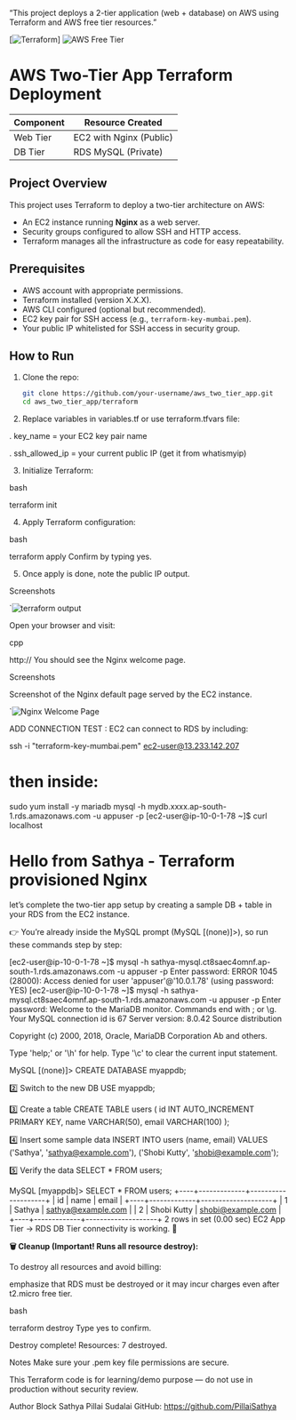 “This project deploys a 2-tier application (web + database) on AWS using Terraform and AWS free tier resources.”

[![Terraform](https://img.shields.io/badge/Terraform-0.13-blue)] ![AWS Free Tier](https://img.shields.io/badge/AWS-Free%20Tier-orange)

# AWS Two-Tier App Terraform Deployment

| Component | Resource Created        |
| --------- | ----------------------- |
| Web Tier  | EC2 with Nginx (Public) |
| DB Tier   | RDS MySQL (Private)     |

## Project Overview
This project uses Terraform to deploy a two-tier architecture on AWS:
- An EC2 instance running **Nginx** as a web server.
- Security groups configured to allow SSH and HTTP access.
- Terraform manages all the infrastructure as code for easy repeatability.

## Prerequisites
- AWS account with appropriate permissions.
- Terraform installed (version X.X.X).
- AWS CLI configured (optional but recommended).
- EC2 key pair for SSH access (e.g., `terraform-key-mumbai.pem`).
- Your public IP whitelisted for SSH access in security group.

## How to Run

1. Clone the repo:
   ```bash
   git clone https://github.com/your-username/aws_two_tier_app.git
   cd aws_two_tier_app/terraform

2. Replace variables in variables.tf or use terraform.tfvars file:

. key_name = your EC2 key pair name

. ssh_allowed_ip = your current public IP (get it from whatismyip)

3. Initialize Terraform:

bash

terraform init

4. Apply Terraform configuration:

bash

terraform apply
Confirm by typing yes.

5. Once apply is done, note the public IP output.

Screenshots

`![terraform output](./terraform/terraform_output.png)

Open your browser and visit:

cpp

http://<your-ec2-public-ip>
You should see the Nginx welcome page.

Screenshots

Screenshot of the Nginx default page served by the EC2 instance.

`![Nginx Welcome Page](./terraform/nginx-welcome.png)

ADD CONNECTION TEST : EC2 can connect to RDS by including:

ssh -i "terraform-key-mumbai.pem" ec2-user@13.233.142.207
# then inside:
sudo yum install -y mariadb
mysql -h mydb.xxxx.ap-south-1.rds.amazonaws.com -u appuser -p
[ec2-user@ip-10-0-1-78 ~]$ curl localhost
<h1>Hello from Sathya - Terraform provisioned Nginx</h1>

let’s complete the two-tier app setup by creating a sample DB + table in your RDS from the EC2 instance.

👉 You’re already inside the MySQL prompt (MySQL [(none)]>), so run these commands step by step:

[ec2-user@ip-10-0-1-78 ~]$ mysql -h sathya-mysql.ct8saec4omnf.ap-south-1.rds.amazonaws.com -u appuser -p
Enter password:
ERROR 1045 (28000): Access denied for user 'appuser'@'10.0.1.78' (using password: YES)
[ec2-user@ip-10-0-1-78 ~]$ mysql -h sathya-mysql.ct8saec4omnf.ap-south-1.rds.amazonaws.com -u appuser -p
Enter password:
Welcome to the MariaDB monitor.  Commands end with ; or \g.
Your MySQL connection id is 67
Server version: 8.0.42 Source distribution

Copyright (c) 2000, 2018, Oracle, MariaDB Corporation Ab and others.

Type 'help;' or '\h' for help. Type '\c' to clear the current input statement.

MySQL [(none)]> CREATE DATABASE myappdb;

2️⃣ Switch to the new DB
USE myappdb;

3️⃣ Create a table
CREATE TABLE users (
    id INT AUTO_INCREMENT PRIMARY KEY,
    name VARCHAR(50),
    email VARCHAR(100)
);

4️⃣ Insert some sample data
INSERT INTO users (name, email) VALUES 
('Sathya', 'sathya@example.com'),
('Shobi Kutty', 'shobi@example.com');

5️⃣ Verify the data
SELECT * FROM users;

MySQL [myappdb]> SELECT * FROM users;
+----+-------------+--------------------+
| id | name        | email              |
+----+-------------+--------------------+
|  1 | Sathya      | sathya@example.com |
|  2 | Shobi Kutty | shobi@example.com  |
+----+-------------+--------------------+
2 rows in set (0.00 sec)
EC2 App Tier → RDS DB Tier connectivity is working. 🚀

**🗑️ Cleanup (Important! Runs all resource destroy):**

To destroy all resources and avoid billing:

emphasize that RDS must be destroyed or it may incur charges even after t2.micro free tier.

bash

terraform destroy
Type yes to confirm.

Destroy complete! Resources: 7 destroyed.


Notes
Make sure your .pem key file permissions are secure.

This Terraform code is for learning/demo purpose — do not use in production without security review.

Author Block
Sathya Pillai Sudalai
GitHub: https://github.com/PillaiSathya


